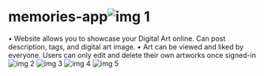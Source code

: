 # memories-app![img 1](https://user-images.githubusercontent.com/110050048/208008002-d01c5aed-2605-45d4-9465-a4215a52f5ba.png)
•	Website allows you to showcase your Digital Art online. Can post description, tags, and digital art image.
•	Art can be viewed and liked by everyone. Users can only edit and delete their own artworks once signed-in
![img 2](https://user-images.githubusercontent.com/110050048/208008008-f4f60fbf-a994-49eb-aed0-d90d46800829.png)
![img 3](https://user-images.githubusercontent.com/110050048/208008012-ab221f96-403b-4cf4-8f6c-ca71c0185515.png)
![img 4](https://user-images.githubusercontent.com/110050048/208008021-06e5bb17-ce86-4bb8-9505-bdfe84b9a249.png)
![img 5](https://user-images.githubusercontent.com/110050048/208008027-3f500ae5-d170-4532-9254-682476076d96.png)
